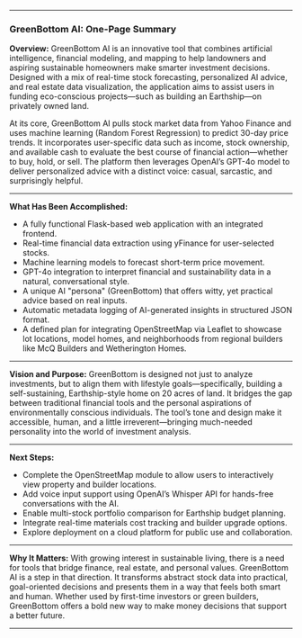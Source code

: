 
---

### **GreenBottom AI: One-Page Summary**

**Overview:**
GreenBottom AI is an innovative tool that combines artificial intelligence, financial modeling, and mapping to help landowners and aspiring sustainable homeowners make smarter investment decisions. Designed with a mix of real-time stock forecasting, personalized AI advice, and real estate data visualization, the application aims to assist users in funding eco-conscious projects—such as building an Earthship—on privately owned land.

At its core, GreenBottom AI pulls stock market data from Yahoo Finance and uses machine learning (Random Forest Regression) to predict 30-day price trends. It incorporates user-specific data such as income, stock ownership, and available cash to evaluate the best course of financial action—whether to buy, hold, or sell. The platform then leverages OpenAI’s GPT-4o model to deliver personalized advice with a distinct voice: casual, sarcastic, and surprisingly helpful.

---

**What Has Been Accomplished:**

* A fully functional Flask-based web application with an integrated frontend.
* Real-time financial data extraction using yFinance for user-selected stocks.
* Machine learning models to forecast short-term price movement.
* GPT-4o integration to interpret financial and sustainability data in a natural, conversational style.
* A unique AI "persona" (GreenBottom) that offers witty, yet practical advice based on real inputs.
* Automatic metadata logging of AI-generated insights in structured JSON format.
* A defined plan for integrating OpenStreetMap via Leaflet to showcase lot locations, model homes, and neighborhoods from regional builders like McQ Builders and Wetherington Homes.

---

**Vision and Purpose:**
GreenBottom is designed not just to analyze investments, but to align them with lifestyle goals—specifically, building a self-sustaining, Earthship-style home on 20 acres of land. It bridges the gap between traditional financial tools and the personal aspirations of environmentally conscious individuals. The tool’s tone and design make it accessible, human, and a little irreverent—bringing much-needed personality into the world of investment analysis.

---

**Next Steps:**

* Complete the OpenStreetMap module to allow users to interactively view property and builder locations.
* Add voice input support using OpenAI’s Whisper API for hands-free conversations with the AI.
* Enable multi-stock portfolio comparison for Earthship budget planning.
* Integrate real-time materials cost tracking and builder upgrade options.
* Explore deployment on a cloud platform for public use and collaboration.

---

**Why It Matters:**
With growing interest in sustainable living, there is a need for tools that bridge finance, real estate, and personal values. GreenBottom AI is a step in that direction. It transforms abstract stock data into practical, goal-oriented decisions and presents them in a way that feels both smart and human. Whether used by first-time investors or green builders, GreenBottom offers a bold new way to make money decisions that support a better future.

---

